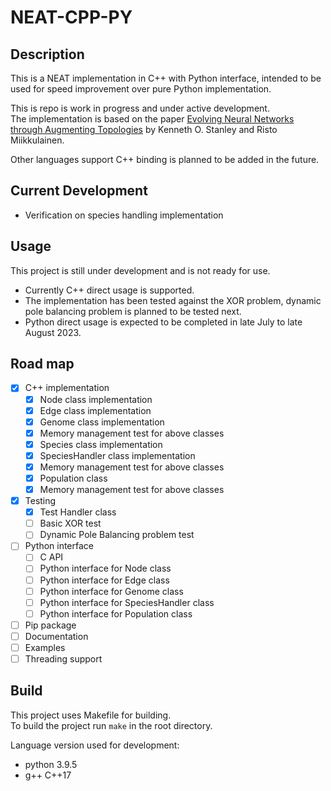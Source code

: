 # NEAT-CPP-PY

## Description

This is a NEAT implementation in C++ with Python interface, intended to be used for speed improvement over pure Python implementation.  
<!-- ***C++ Direct usage is now supported!***   -->
This is repo is work in progress and under active development.  
The implementation is based on the paper [Evolving Neural Networks through Augmenting Topologies](http://nn.cs.utexas.edu/downloads/papers/stanley.ec02.pdf) by Kenneth O. Stanley and Risto Miikkulainen.  

Other languages support C++ binding is planned to be added in the future.

## Current Development

- Verification on species handling implementation

## Usage

This project is still under development and is not ready for use.  

- Currently C++ direct usage is supported.
- The implementation has been tested against the XOR problem, dynamic pole balancing problem is planned to be tested next.
- Python direct usage is expected to be completed in late July to late August 2023.

## Road map

- [x] C++ implementation
  - [x] Node class implementation
  - [x] Edge class implementation
  - [x] Genome class implementation
  - [x] Memory management test for above classes
  - [x] Species class implementation
  - [x] SpeciesHandler class implementation
  - [x] Memory management test for above classes
  - [x] Population class
  - [x] Memory management test for above classes
- [x] Testing
  - [x] Test Handler class
  - [ ] Basic XOR test
  - [ ] Dynamic Pole Balancing problem test
- [ ] Python interface
  - [ ] C API
  - [ ] Python interface for Node class
  - [ ] Python interface for Edge class
  - [ ] Python interface for Genome class
  - [ ] Python interface for SpeciesHandler class
  - [ ] Python interface for Population class
- [ ] Pip package
- [ ] Documentation
- [ ] Examples
- [ ] Threading support

## Build

This project uses Makefile for building.  
To build the project run `make` in the root directory.

Language version used for development:

- python 3.9.5  
- g++ C++17
